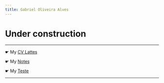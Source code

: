 ```yaml
---
title: Gabriel Oliveira Alves
---
```


# Under construction

***

☛ My [CV Lattes](http://lattes.cnpq.br/8556653249943418)

☛ My [Notes](/notes.md)

☛ My [Teste](/hello-world.md)


---
